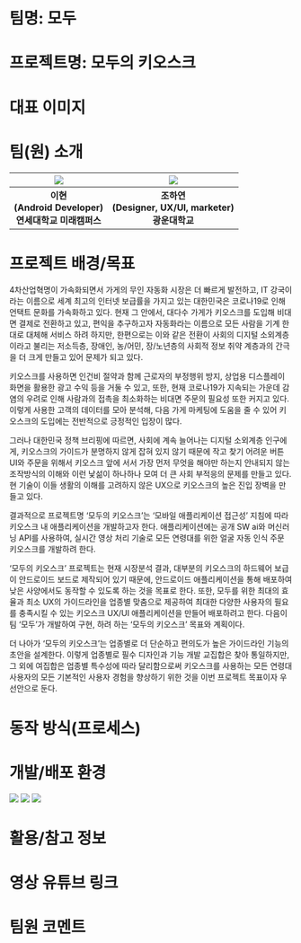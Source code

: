 # 팀명: 모두
# 프로젝트명: 모두의 키오스크


# 대표 이미지

# 팀(원) 소개
| ![](https://github.com/LEE-Hyeon0771.png) |  ![](https://github.com/loosainfjn.png) |
| :--------------------------------------: | :--------------------------------------: |
|             **이현<br>(Android Developer)<br>연세대학교 미래캠퍼스**              |            **조하연<br>(Designer, UX/UI, marketer)<br>광운대학교**             |
# 프로젝트 배경/목표

4차산업혁명이 가속화되면서 가게의 무인 자동화 시장은 더 빠르게 발전하고, IT 강국이라는 이름으로 세계 최고의 인터넷 보급률을 가지고 있는 대한민국은 코로나19로 인해 언택트 문화를 가속화하고 있다. 현재 그 안에서, 대다수 가게가 키오스크를 도입해 비대면 결제로 전환하고 있고, 편익을 추구하고자 자동화라는 이름으로 모든 사람을 기계 한 대로 대체해 서비스 하려 하지만, 한편으로는 이와 같은 전환이 사회의 디지털 소외계층이라고 불리는 저소득층, 장애인, 농/어민, 장/노년층의 사회적 정보 취약 계층과의 간극을 더 크게 만들고 있어 문제가 되고 있다.

키오스크를 사용하면 인건비 절약과 함께 근로자의 부정행위 방지, 상업용 디스플레이 화면을 활용한 광고 수익 등을 거둘 수 있고, 또한, 현재 코로나19가 지속되는 가운데 감염의 우려로 인해 사람과의 접촉을 최소화하는 비대면 주문의 필요성 또한 커지고 있다. 이렇게 사용한 고객의 데이터를 모아 분석해, 다음 가게 마케팅에 도움을 줄 수 있어 키오스크의 도입에는 전반적으로 긍정적인 입장이 많다. 

그러나 대한민국 정책 브리핑에 따르면, 사회에 계속 늘어나는 디지털 소외계층 인구에게, 키오스크의 가이드가 분명하지 않게 잡혀 있지 않기 때문에 작고 찾기 어려운 버튼 UI와 주문을 위해서 키오스크 앞에 서서 가장 먼저 무엇을 해야만 하는지 안내되지 않는 조작방식의 이해와 이런 낯섦이 하나하나 모여 더 큰 사회 부적응의 문제를 만들고 있다. 현 기술이 이들 생활의 이해를 고려하지 않은 UX으로 키오스크의 높은 진입 장벽을 만들고 있다.

결과적으로 프로젝트명 ‘모두의 키오스크’는 ‘모바일 애플리케이션 접근성’ 지침에 따라 키오스크 내 애플리케이션을 개발하고자 한다. 애플리케이션에는 공개 SW ai와 머신러닝 API를 사용하여, 실시간 영상 처리 기술로 모든 연령대를 위한 얼굴 자동 인식 주문 키오스크를 개발하려 한다. 

‘모두의 키오스크’ 프로젝트는 현재 시장분석 결과, 대부분의 키오스크의 하드웨어 보급이 안드로이드 보드로 제작되어 있기 때문에, 안드로이드 애플리케이션을 통해 배포하여 낮은 사양에서도 동작할 수 있도록 하는 것을 목표로 한다. 또한, 모두를 위한 최대의 효율과 최소 UX의 가이드라인을 업종별 맞춤으로 제공하여 최대한 다양한 사용자의 필요를 충족시킬 수 있는 키오스크 UX/UI 애플리케이션을 만들어 배포하려고 한다. 다음이 팀 ‘모두’가 개발하여 구현, 하려 하는 ‘모두의 키오스크’ 목표와 계획이다.

더 나아가 ‘모두의 키오스크’는 업종별로 더 단순하고 편의도가 높은 가이드라인 기능의 초안을 설계한다. 이렇게 업종별로 필수 디자인과 기능 개발 교집합은 찾아 통일하지만, 그 외에 여집합은 업종별 특수성에 따라 달리함으로써 키오스크를 사용하는 모든 연령대 사용자의 모든 기본적인 사용자 경험을 향상하기 위한 것을 이번 프로젝트 목표이자 우선안으로 둔다.

# 동작 방식(프로세스)

# 개발/배포 환경
<img src = ![KakaoTalk_20220802_123402749](https://user-images.githubusercontent.com/84756586/184561291-93a4f8ac-07dd-40ef-baa2-9e87ec479f98.png)>
<img src = ![KakaoTalk_20220802_123421372](https://user-images.githubusercontent.com/84756586/184561305-850f2768-d524-475b-9cbc-c2362aa1a88b.png)>
<img src = ![KakaoTalk_20220802_123438263](https://user-images.githubusercontent.com/84756586/184561318-ed507775-5d3e-4cc7-be4d-6cad54ba330f.png)>
<img scr = ![KakaoTalk_20220802_123457496](https://user-images.githubusercontent.com/84756586/184561326-c69a65cc-1c8e-463f-94f1-a03a65689500.png)>

# 활용/참고 정보

# 영상 유튜브 링크

# 팀원 코멘트
